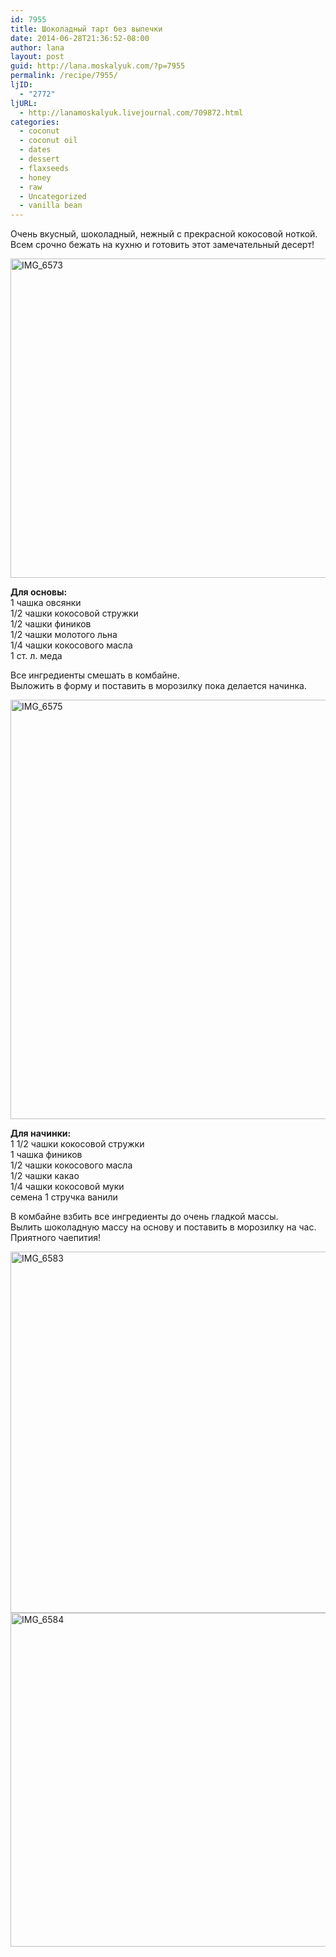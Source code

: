 ```yaml
---
id: 7955
title: Шоколадный тарт без выпечки
date: 2014-06-28T21:36:52-08:00
author: lana
layout: post
guid: http://lana.moskalyuk.com/?p=7955
permalink: /recipe/7955/
ljID:
  - "2772"
ljURL:
  - http://lanamoskalyuk.livejournal.com/709872.html
categories:
  - coconut
  - coconut oil
  - dates
  - dessert
  - flaxseeds
  - honey
  - raw
  - Uncategorized
  - vanilla bean
---
```

Очень вкусный, шоколадный, нежный с прекрасной кокосовой ноткой. Всем срочно бежать на кухню и готовить этот замечательный десерт!

<img loading="lazy" src="https://farm4.staticflickr.com/3855/14529917154_f27dac70bd_c.jpg" alt="IMG_6573" width="800" height="511" /> 

**Для основы:**  
1 чашка овсянки  
1/2 чашки кокосовой стружки  
1/2 чашки фиников  
1/2 чашки молотого льна  
1/4 чашки кокосового масла  
1 ст. л. меда

Все ингредиенты смешать в комбайне.  
Выложить в форму и поставить в морозилку пока делается начинка.

<img loading="lazy" src="https://farm4.staticflickr.com/3918/14344919117_b3c1da464f_c.jpg" alt="IMG_6575" width="800" height="671" /> 

**Для начинки:**  
1 1/2 чашки кокосовой стружки  
1 чашка фиников  
1/2 чашки кокосового масла  
1/2 чашки какао  
1/4 чашки кокосовой муки  
семена 1 стручка ванили

В комбайне взбить все ингредиенты до очень гладкой массы.  
Вылить шоколадную массу на основу и поставить в морозилку на час.  
Приятного чаепития!

<img loading="lazy" src="https://farm6.staticflickr.com/5478/14530376602_3edc662b6e_c.jpg" alt="IMG_6583" width="800" height="578" /> 

<img loading="lazy" src="https://farm6.staticflickr.com/5560/14531380045_a487b3ddd8_c.jpg" alt="IMG_6584" width="800" height="534" />